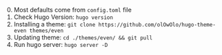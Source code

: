 0. Most defaults come from  `config.toml` file
1. Check Hugo Version: `hugo version`
2. Installing a theme: `git clone https://github.com/olOwOlo/hugo-theme-even themes/even`
3. Updating theme: `cd ./themes/even/ && git pull`
4. Run hugo server: `hugo server -D`